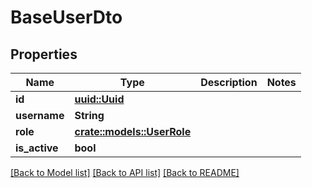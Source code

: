 # BaseUserDto

## Properties

Name | Type | Description | Notes
------------ | ------------- | ------------- | -------------
**id** | [**uuid::Uuid**](uuid::Uuid.md) |  | 
**username** | **String** |  | 
**role** | [**crate::models::UserRole**](UserRole.md) |  | 
**is_active** | **bool** |  | 

[[Back to Model list]](../README.md#documentation-for-models) [[Back to API list]](../README.md#documentation-for-api-endpoints) [[Back to README]](../README.md)



